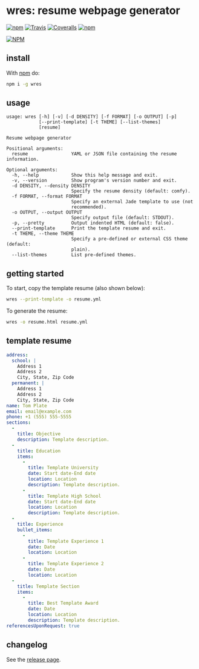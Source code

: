 # wres: resume webpage generator
[![npm](https://img.shields.io/npm/v/wres.svg)](https://www.npmjs.com/package/wres)  [![Travis](https://img.shields.io/travis/CmStar283/wres.svg)](https://travis-ci.org/CmStar283/wres)  [![Coveralls](https://img.shields.io/coveralls/CmStar283/wres.svg)](https://coveralls.io/github/CmStar283/wres) [![npm](https://img.shields.io/npm/l/wres.svg)](https://www.apache.org/licenses/LICENSE-2.0)

[![NPM](https://nodei.co/npm/wres.png)](https://nodei.co/npm/wres/)

## install
With [npm](https://www.npmjs.com/package/npm) do:
``` sh
npm i -g wres
```

## usage
```
usage: wres [-h] [-v] [-d DENSITY] [-f FORMAT] [-o OUTPUT] [-p]
            [--print-template] [-t THEME] [--list-themes]
            [resume]

Resume webpage generator

Positional arguments:
  resume                YAML or JSON file containing the resume information.

Optional arguments:
  -h, --help            Show this help message and exit.
  -v, --version         Show program's version number and exit.
  -d DENSITY, --density DENSITY
                        Specify the resume density (default: comfy).
  -f FORMAT, --format FORMAT
                        Specify an external Jade template to use (not
                        recommended).
  -o OUTPUT, --output OUTPUT
                        Specify output file (default: STDOUT).
  -p, --pretty          Output indented HTML (default: false).
  --print-template      Print the template resume and exit.
  -t THEME, --theme THEME
                        Specify a pre-defined or external CSS theme (default:
                        plain).
  --list-themes         List pre-defined themes.
```

## getting started
To start, copy the template resume (also shown below):
``` sh
wres --print-template -o resume.yml
```
To generate the resume:
``` sh
wres -o resume.html resume.yml
```

## template resume
``` yaml
address:
  school: |
    Address 1
    Address 2
    City, State, Zip Code
  permanent: |
    Address 1
    Address 2
    City, State, Zip Code
name: Tom Plate
email: email@example.com
phone: +1 (555) 555-5555
sections:
  -
    title: Objective
    description: Template description.
  -
    title: Education
    items:
      -
        title: Template University
        date: Start date-End date
        location: Location
        description: Template description.
      -
        title: Template High School
        date: Start date-End date
        location: Location
        description: Template description.
  -
    title: Experience
    bullet_items:
      -
        title: Template Experience 1
        date: Date
        location: Location
      -
        title: Template Experience 2
        date: Date
        location: Location
  -
    title: Template Section
    items:
      -
        title: Best Template Award
        date: Date
        location: Location
        description: Template description.
referencesUponRequest: true
```

## changelog
See the [release page](https://github.com/CmStar283/wres/releases).

